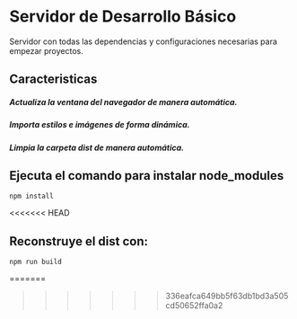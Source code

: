 # Servidor de Desarrollo Básico

Servidor con todas las dependencias y configuraciones necesarias para empezar proyectos.

## Caracteristicas
##### Actualiza la ventana del navegador de manera automática.
##### Importa estilos e imágenes de forma dinámica.
##### Limpia la carpeta dist de manera automática.

## Ejecuta el comando para instalar node_modules
```
npm install
```
<<<<<<< HEAD
## Reconstruye el dist con:
```
npm run build
```
=======
>>>>>>> 336eafca649bb5f63db1bd3a505cd50652ffa0a2
